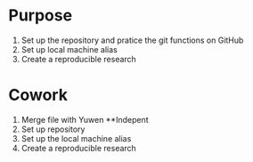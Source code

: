 # Purpose
1. Set up the repository and pratice the git functions on GitHub
2. Set up local machine alias
3. Create a reproducible research

# Cowork
1. Merge file with Yuwen
**Indepent
2. Set up repository
3. Set up the local machine alias
4. Create a reproducible research
